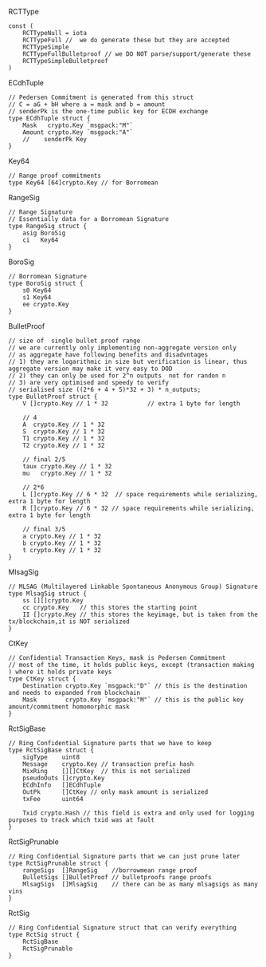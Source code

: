 RCTType

```
const (
    RCTTypeNull = iota
    RCTTypeFull //  we do generate these but they are accepted
    RCTTypeSimple
    RCTTypeFullBulletproof // we DO NOT parse/support/generate these
    RCTTypeSimpleBulletproof
)
```

ECdhTuple

    // Pedersen Commitment is generated from this struct
    // C = aG + bH where a = mask and b = amount
    // senderPk is the one-time public key for ECDH exchange
    type ECdhTuple struct {
        Mask   crypto.Key `msgpack:"M"`
        Amount crypto.Key `msgpack:"A"`
        //    senderPk Key
    }

Key64

```
// Range proof commitments
type Key64 [64]crypto.Key // for Borromean
```

RangeSig

```
// Range Signature
// Essentially data for a Borromean Signature
type RangeSig struct {
    asig BoroSig
    ci   Key64
}
```

BoroSig

```
// Borromean Signature
type BoroSig struct {
    s0 Key64
    s1 Key64
    ee crypto.Key
}
```

BulletProof

```
// size of  single bullet proof range
// we are currently only implementing non-aggregate version only
// as aggregate have following benefits and disadvntages
// 1) they are logarithmic in size but verification is linear, thus aggregate version may make it very easy to DOD
// 2) they can only be used for 2^n outputs  not for randon n
// 3) are very optimised and speedy to verify
// serialised size ((2*6 + 4 + 5)*32 + 3) * n_outputs;
type BulletProof struct {
    V []crypto.Key // 1 * 32           // extra 1 byte for length

    // 4
    A  crypto.Key // 1 * 32
    S  crypto.Key // 1 * 32
    T1 crypto.Key // 1 * 32
    T2 crypto.Key // 1 * 32

    // final 2/5
    taux crypto.Key // 1 * 32
    mu   crypto.Key // 1 * 32

    // 2*6
    L []crypto.Key // 6 * 32  // space requirements while serializing, extra 1 byte for length
    R []crypto.Key // 6 * 32 // space requirements while serializing, extra 1 byte for length

    // final 3/5
    a crypto.Key // 1 * 32
    b crypto.Key // 1 * 32
    t crypto.Key // 1 * 32
}
```

MlsagSig

```
// MLSAG (Multilayered Linkable Spontaneous Anonymous Group) Signature
type MlsagSig struct {
    ss [][]crypto.Key
    cc crypto.Key   // this stores the starting point
    II []crypto.Key // this stores the keyimage, but is taken from the tx/blockchain,it is NOT serialized
}
```

CtKey

    // Confidential Transaction Keys, mask is Pedersen Commitment
    // most of the time, it holds public keys, except (transaction making ) where it holds private keys
    type CtKey struct {
        Destination crypto.Key `msgpack:"D"` // this is the destination and needs to expanded from blockchain
        Mask        crypto.Key `msgpack:"M"` // this is the public key amount/commitment homomorphic mask
    }

RctSigBase

```
// Ring Confidential Signature parts that we have to keep
type RctSigBase struct {
    sigType    uint8
    Message    crypto.Key // transaction prefix hash
    MixRing    [][]CtKey  // this is not serialized
    pseudoOuts []crypto.Key
    ECdhInfo   []ECdhTuple
    OutPk      []CtKey // only mask amount is serialized
    txFee      uint64

    Txid crypto.Hash // this field is extra and only used for logging purposes to track which txid was at fault
}
```

RctSigPrunable

```
// Ring Confidential Signature parts that we can just prune later
type RctSigPrunable struct {
    rangeSigs  []RangeSig    //borrowmean range proof
    BulletSigs []BulletProof // bulletproofs range proofs
    MlsagSigs  []MlsagSig    // there can be as many mlsagsigs as many vins
}
```

RctSig

```
// Ring Confidential Signature struct that can verify everything
type RctSig struct {
    RctSigBase
    RctSigPrunable
}
```



